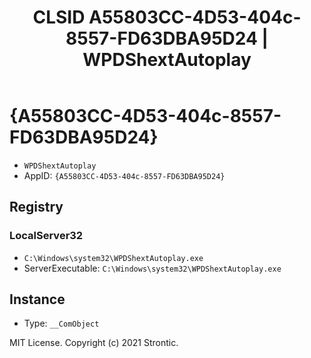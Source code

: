 ﻿---
title: "CLSID A55803CC-4D53-404c-8557-FD63DBA95D24 | WPDShextAutoplay"
excerpt: What is COM-Object CLSID A55803CC-4D53-404c-8557-FD63DBA95D24?
---

# {A55803CC-4D53-404c-8557-FD63DBA95D24}

* `WPDShextAutoplay`
* AppID: `{A55803CC-4D53-404c-8557-FD63DBA95D24}`

## Registry


### LocalServer32

* `C:\Windows\system32\WPDShextAutoplay.exe`
* ServerExecutable: `C:\Windows\system32\WPDShextAutoplay.exe`

## Instance

* Type: `__ComObject`

MIT License. Copyright (c) 2021 Strontic.


